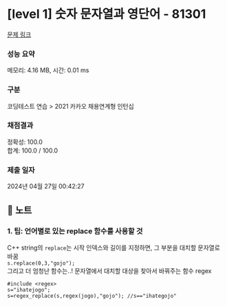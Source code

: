 # [level 1] 숫자 문자열과 영단어 - 81301 

[문제 링크](https://school.programmers.co.kr/learn/courses/30/lessons/81301) 

### 성능 요약

메모리: 4.16 MB, 시간: 0.01 ms

### 구분

코딩테스트 연습 > 2021 카카오 채용연계형 인턴십

### 채점결과

정확성: 100.0<br/>합계: 100.0 / 100.0

### 제출 일자

2024년 04월 27일 00:42:27

## 🔎 노트
### 1. 팁: 언어별로 있는 replace 함수를 사용할 것
C++ string의 ```replace```는 시작 인덱스와 길이를 지정하면, 그 부분을 대치할 문자열로 바꿈<br/>
```s.replace(0,3,"gojo");```<br/>
그리고 더 엄청난 함수는..! 문자열에서 대치할 대상을 찾아서 바꿔주는 함수 regex<br/>
```
#include <regex>
s="ihatejogo";
s=regex_replace(s,regex(jogo),"gojo"); //s=="ihategojo"
```
